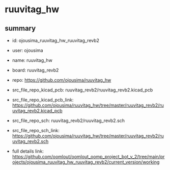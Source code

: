 # ruuvitag_hw
 
## summary 
* id: ojousima_ruuvitag_hw_ruuvitag_revb2
* user: ojousima
* name: ruuvitag_hw
* board: ruuvitag_revb2
* repo: https://github.com/ojousima/ruuvitag_hw
* src_file_repo_kicad_pcb: ruuvitag_revb2/ruuvitag_revb2.kicad_pcb
* src_file_repo_kicad_pcb_link: https://github.com/ojousima/ruuvitag_hw/tree/master/ruuvitag_revb2/ruuvitag_revb2.kicad_pcb


* src_file_repo_sch: ruuvitag_revb2/ruuvitag_revb2.sch
* src_file_repo_sch_link: https://github.com/ojousima/ruuvitag_hw/tree/master/ruuvitag_revb2/ruuvitag_revb2.sch
* full details link: https://github.com/oomlout/oomlout_oomp_project_bot_v_2/tree/main/projects/ojousima_ruuvitag_hw_ruuvitag_revb2/current_version/working  







